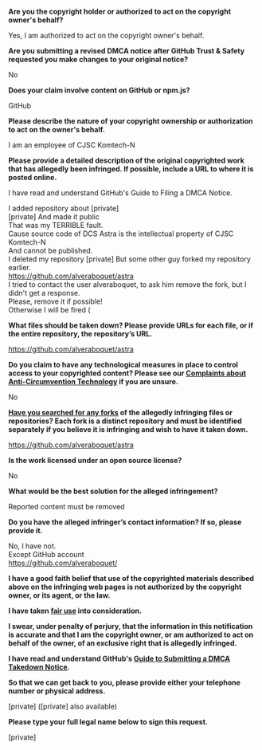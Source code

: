 **Are you the copyright holder or authorized to act on the copyright owner's behalf?**

Yes, I am authorized to act on the copyright owner's behalf.

**Are you submitting a revised DMCA notice after GitHub Trust & Safety requested you make changes to your original notice?**

No

**Does your claim involve content on GitHub or npm.js?**

GitHub

**Please describe the nature of your copyright ownership or authorization to act on the owner's behalf.**

I am an employee of CJSC Komtech-N

**Please provide a detailed description of the original copyrighted work that has allegedly been infringed. If possible, include a URL to where it is posted online.**

I have read and understand GitHub's Guide to Filing a DMCA Notice.

I added repository about [private]  
[private]
And made it public  
That was my TERRIBLE fault.  
Cause source code of DCS Astra is the intellectual property of CJSC Komtech-N  
And cannot be published.  
I deleted my repository [private]
But some other guy forked my repository earlier.  
https://github.com/alveraboquet/astra  
I tried to contact the user alveraboquet, to ask him remove the fork, but I didn't get a response.  
Please, remove it if possible!  
Otherwise I will be fired (

**What files should be taken down? Please provide URLs for each file, or if the entire repository, the repository’s URL.**

https://github.com/alveraboquet/astra

**Do you claim to have any technological measures in place to control access to your copyrighted content? Please see our <a href="https://docs.github.com/articles/guide-to-submitting-a-dmca-takedown-notice#complaints-about-anti-circumvention-technology">Complaints about Anti-Circumvention Technology</a> if you are unsure.**

No

**<a href="https://docs.github.com/articles/dmca-takedown-policy#b-what-about-forks-or-whats-a-fork">Have you searched for any forks</a> of the allegedly infringing files or repositories? Each fork is a distinct repository and must be identified separately if you believe it is infringing and wish to have it taken down.**

https://github.com/alveraboquet/astra

**Is the work licensed under an open source license?**

No

**What would be the best solution for the alleged infringement?**

Reported content must be removed

**Do you have the alleged infringer’s contact information? If so, please provide it.**

No, I have not.  
Except GitHub account  
https://github.com/alveraboquet/

**I have a good faith belief that use of the copyrighted materials described above on the infringing web pages is not authorized by the copyright owner, or its agent, or the law.**

**I have taken <a href="https://www.lumendatabase.org/topics/22">fair use</a> into consideration.**

**I swear, under penalty of perjury, that the information in this notification is accurate and that I am the copyright owner, or am authorized to act on behalf of the owner, of an exclusive right that is allegedly infringed.**

**I have read and understand GitHub's <a href="https://docs.github.com/articles/guide-to-submitting-a-dmca-takedown-notice/">Guide to Submitting a DMCA Takedown Notice</a>.**

**So that we can get back to you, please provide either your telephone number or physical address.**

[private] ([private] also available)

**Please type your full legal name below to sign this request.**

[private]

